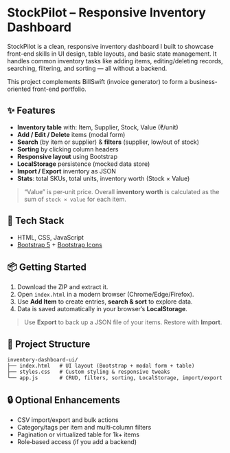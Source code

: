 # StockPilot – Responsive Inventory Dashboard

StockPilot is a clean, responsive inventory dashboard I built to showcase front-end skills in UI design, table layouts, and basic state management. It handles common inventory tasks like adding items, editing/deleting records, searching, filtering, and sorting — all without a backend.

This project complements BillSwift (invoice generator) to form a business-oriented front-end portfolio.

## ✨ Features
- **Inventory table** with: Item, Supplier, Stock, Value (₹/unit)
- **Add / Edit / Delete** items (modal form)
- **Search** (by item or supplier) & **filters** (supplier, low/out of stock)
- **Sorting** by clicking column headers
- **Responsive layout** using Bootstrap
- **LocalStorage** persistence (mocked data store)
- **Import / Export** inventory as JSON
- **Stats**: total SKUs, total units, inventory worth (Stock × Value)

> “Value” is per‑unit price. Overall **inventory worth** is calculated as the sum of `stock × value` for each item.

## 🧰 Tech Stack
- HTML, CSS, JavaScript
- [Bootstrap 5](https://getbootstrap.com/) + [Bootstrap Icons](https://icons.getbootstrap.com/)

## 📦 Getting Started
1. Download the ZIP and extract it.
2. Open `index.html` in a modern browser (Chrome/Edge/Firefox).
3. Use **Add Item** to create entries, **search & sort** to explore data.
4. Data is saved automatically in your browser’s **LocalStorage**.

> Use **Export** to back up a JSON file of your items. Restore with **Import**.

## 📁 Project Structure
```
inventory-dashboard-ui/
├── index.html   # UI layout (Bootstrap + modal form + table)
├── styles.css   # Custom styling & responsive tweaks
└── app.js       # CRUD, filters, sorting, LocalStorage, import/export
```


## 🔒 Optional Enhancements
- CSV import/export and bulk actions
- Category/tags per item and multi‑column filters
- Pagination or virtualized table for 1k+ items
- Role‑based access (if you add a backend)

